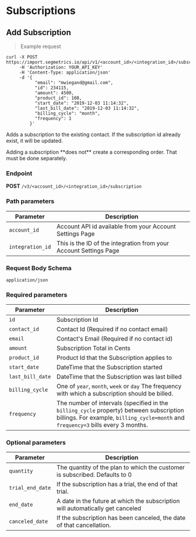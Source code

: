 Subscriptions
===========

Add Subscription
----------------

> Example request

```shell
curl -X POST https://import.segmetrics.io/api/v1/<account_id>/<integration_id>/subscription
     -H 'Authorization: YOUR_API_KEY'
     -H 'Content-Type: application/json'
     -d '{
           "email": "mwiegand@gmail.com",
           "id": 234115,
           "amount": 4500,
           "product_id": 108,
           "start_date": "2019-12-03 11:14:32",
           "last_bill_date": "2019-12-03 11:14:32",
           "billing_cycle": "month",
           "frequency": 1
         }'
```

Adds a subscription to the existing contact. If the subscription id already exist, it will be updated.
<aside class="warning">
Adding a subscription **does not** create a corresponding order. That must be done separately.
</aside>

### Endpoint

**POST** `/v3/<account_id>/<integration_id>/subscription`

### Path parameters

Parameter | Description
------------- | -------------
`account_id` | Account API id available from your Account Settings Page
`integration_id` | This is the ID of the integration from your Account Settings Page

### Request Body Schema
`application/json`

### Required parameters

Parameter | Description
------------- | -------------
`id` | Subscription Id
`contact_id` | Contact Id (Required if no contact email)
`email` | Contact's Email (Required if no contact id)
`amount` | Subscription Total in Cents
`product_id` | Product Id that the Subscription applies to
`start_date` | DateTime that the Subscription started
`last_bill_date` | DateTime that the Subscription was last billed
`billing_cycle` | One of `year`, `month`, `week` or `day` The frequency with which a subscription should be billed.
`frequency` |  The number of intervals (specified in the `billing_cycle` property) between subscription billings. For example, `billing_cycle=month` and `frequency=3` bills every 3 months.

### Optional parameters

Parameter | Description
------------- | -------------
`quantity` | The quantity of the plan to which the customer is subscribed. Defaults to 0
`trial_end_date` | If the subscription has a trial, the end of that trial.
`end_date` | A date in the future at which the subscription will automatically get canceled
`canceled_date` | If the subscription has been canceled, the date of that cancellation.
